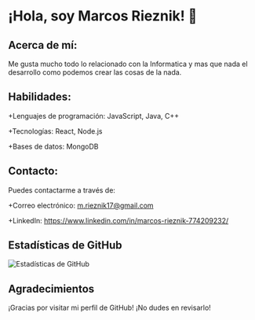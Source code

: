 # ¡Hola, soy Marcos Rieznik! 👋

## Acerca de mí:

Me gusta mucho todo lo relacionado con la Informatica y mas que nada el desarrollo como podemos crear las cosas de la nada.

## Habilidades:
+Lenguajes de programación: JavaScript, Java, C++

+Tecnologías: React, Node.js

+Bases de datos: MongoDB

## Contacto:
Puedes contactarme a través de:

+Correo electrónico: m.rieznik17@gmail.com

+LinkedIn: https://www.linkedin.com/in/marcos-rieznik-774209232/

## Estadísticas de GitHub

![Estadísticas de GitHub](https://github-readme-stats.vercel.app/api?username=MRieznik&show_icons=true&count_private=true&hide=prs,issues&theme=radical)



## Agradecimientos

¡Gracias por visitar mi perfil de GitHub! ¡No dudes en revisarlo!
